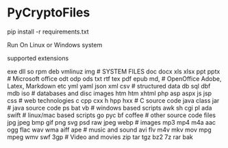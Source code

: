 # PyCryptoFiles

pip install -r requirements.txt

Run On 
Linux or Windows system

supported extensions

exe dll so rpm deb vmlinuz img # SYSTEM FILES doc docx xls xlsx ppt pptx # Microsoft office odt odp ods txt rtf tex pdf epub md, # OpenOffice Adobe, Latex, Markdown etc yml yaml json xml csv # structured data db sql dbf mdb iso # databases and disc images htm htm xhtml php asp aspx js jsp css # web technologies c cpp cxx h hpp hxx # C source code java class jar # java source code ps bat vb # windows based scripts awk sh cgi pl ada swift # linux/mac based scripts go pyc bf coffee # other source code files jpg jpeg bmp gif png svg psd raw jpeg webp # images mp3 mp4 m4a aac ogg flac wav wma aiff ape # music and sound avi flv m4v mkv mov mpg mpeg wmv swf 3gp # Video and movies zip tar tgz bz2 7z rar bak
